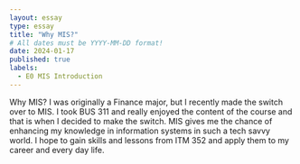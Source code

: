 ```yaml
---
layout: essay
type: essay
title: "Why MIS?"
# All dates must be YYYY-MM-DD format!
date: 2024-01-17
published: true
labels:
  - E0 MIS Introduction
---
```

Why MIS? I was originally a Finance major, but I recently made the switch over to MIS. I took BUS 311 and really enjoyed the content of the course and that is when I decided to make the switch. MIS gives me the chance of enhancing my knowledge in information systems in such a tech savvy world. I hope to gain skills and lessons from ITM 352 and apply them to my career and every day life. 
